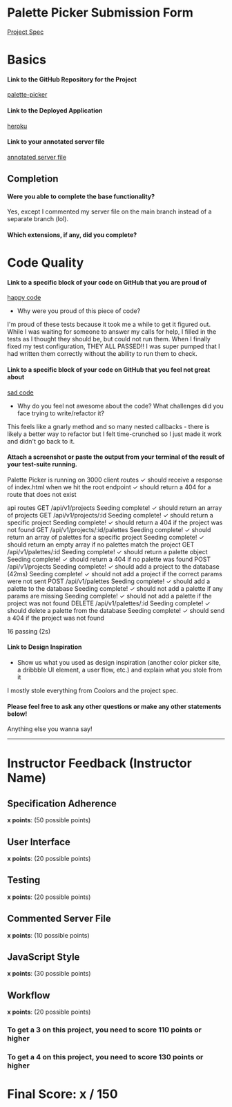 # Palette Picker Submission Form

[Project Spec](http://frontend.turing.io/projects/palette-picker.html)

# Basics

#### Link to the GitHub Repository for the Project
[palette-picker](https://github.com/danielafcarey/palette-picker)

#### Link to the Deployed Application
[heroku](https://palettez.herokuapp.com/)

#### Link to your annotated server file
[annotated server file](https://github.com/danielafcarey/palette-picker/blob/master/server.js)

## Completion

#### Were you able to complete the base functionality?

Yes, except I commented my server file on the main branch instead of a separate branch (lol). 

#### Which extensions, if any, did you complete?

# Code Quality

#### Link to a specific block of your code on GitHub that you are proud of
[happy code](https://github.com/danielafcarey/palette-picker/blob/master/test/routes.spec.js)

* Why were you proud of this piece of code?

I'm proud of these tests because it took me a while to get it figured out. While I was waiting for someone to answer my calls for help, I filled in the tests as I thought they should be, but could not run them. When I finally fixed my test configuration, THEY ALL PASSED!! I was super pumped that I had written them correctly without the ability to run them to check. 

#### Link to a specific block of your code on GitHub that you feel not great about
[sad code](https://github.com/danielafcarey/palette-picker/blob/a17c9d8d1171203a4d29184c62c3682829340b39/server.js#L151)

* Why do you feel not awesome about the code? What challenges did you face trying to write/refactor it?

This feels like a gnarly method and so many nested callbacks - there is likely a better way to refactor but I felt time-crunched so I just made it work and didn't go back to it. 

#### Attach a screenshot or paste the output from your terminal of the result of your test-suite running.

Palette Picker is running on 3000
  client routes
    ✓ should receive a response of index.html when we hit the root endpoint
    ✓ should return a 404 for a route that does not exist

  api routes
    GET /api/v1/projects
Seeding complete!
      ✓ should return an array of projects
    GET /api/v1/projects/:id
Seeding complete!
      ✓ should return a specific project
Seeding complete!
      ✓ should return a 404 if the project was not found
    GET /api/v1/projects/:id/palettes
Seeding complete!
      ✓ should return an array of palettes for a specific project
Seeding complete!
      ✓ should return an empty array if no palettes match the project
    GET /api/v1/palettes/:id
Seeding complete!
      ✓ should return a palette object
Seeding complete!
      ✓ should return a 404 if no palette was found
    POST /api/v1/projects
Seeding complete!
      ✓ should add a project to the database (42ms)
Seeding complete!
      ✓ should not add a project if the correct params were not sent
    POST /api/v1/palettes
Seeding complete!
      ✓ should add a palette to the database
Seeding complete!
      ✓ should not add a palette if any params are missing
Seeding complete!
      ✓ should not add a palette if the project was not found
    DELETE /api/v1/palettes/:id
Seeding complete!
      ✓ should delete a palette from the database
Seeding complete!
      ✓ should send a 404 if the project was not found


  16 passing (2s)

#### Link to Design Inspiration

* Show us what you used as design inspiration (another color picker site, a dribbble UI element, a user flow, etc.) and explain what you stole from it

I mostly stole everything from Coolors and the project spec. 

#### Please feel free to ask any other questions or make any other statements below!

Anything else you wanna say!

-----


# Instructor Feedback (Instructor Name)

## Specification Adherence

**x points**: (50 possible points)

## User Interface

**x points**: (20 possible points)

## Testing

**x points**: (20 possible points)

## Commented Server File

**x points**: (10 possible points)

## JavaScript Style

**x points**: (30 possible points)

## Workflow

**x points**: (20 possible points)


### To get a 3 on this project, you need to score 110 points or higher
### To get a 4 on this project, you need to score 130 points or higher

# Final Score: x / 150
